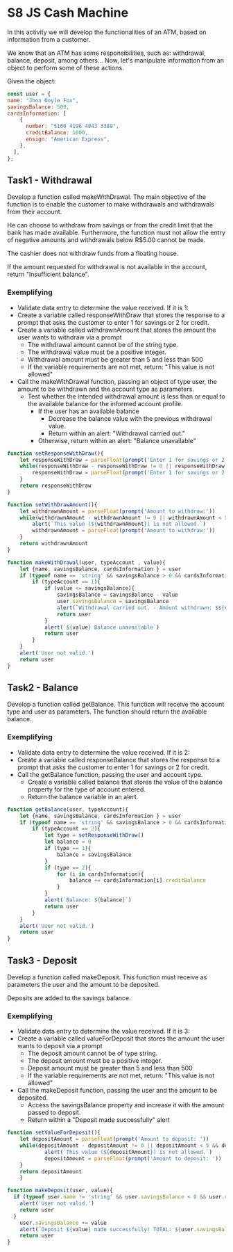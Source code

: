 # S8 JS Cash Machine

In this activity we will develop the functionalities of an ATM, based on information from a customer.

We know that an ATM has some responsibilities, such as: withdrawal, balance, deposit, among others... Now, let's manipulate information from an object to perform some of these actions.

Given the object:
```js
const user = {
name: "Jhon Doyle Fox",
savingsBalance: 500,
cardsInformation: [
    {
      number: "5160 4196 4843 3388",
      creditBalance: 1000,
      ensign: "American Express",
    },
  ],
};
```

## Task1 - Withdrawal
Develop a function called makeWithDrawal. The main objective of the function is to enable the customer to make withdrawals and withdrawals from their account.

He can choose to withdraw from savings or from the credit limit that the bank has made available. Furthermore, the function must not allow the entry of negative amounts and withdrawals below R$5.00 cannot be made.

The cashier does not withdraw funds from a floating house.

If the amount requested for withdrawal is not available in the account, return "Insufficient balance".

### Exemplifying
- Validate data entry to determine the value received. If it is 1:
- Create a variable called responseWithDraw that stores the response to a prompt that asks the customer to enter 1 for savings or 2 for credit.
- Create a variable called withdrawnAmount that stores the amount the user wants to withdraw via a prompt
   - The withdrawal amount cannot be of the string type.
   - The withdrawal value must be a positive integer.
   - Withdrawal amount must be greater than 5 and less than 500
   - If the variable requirements are not met, return: "This value is not allowed"
- Call the makeWithDrawal function, passing an object of type user, the amount to be withdrawn and the account type as parameters.
   - Test whether the intended withdrawal amount is less than or equal to the available balance for the informed account profile.
     - If the user has an available balance
       - Decrease the balance value with the previous withdrawal value.
       - Return within an alert: "Withdrawal carried out."
     - Otherwise, return within an alert: "Balance unavailable"
```js
function setResponseWithDraw(){
    let responseWithDraw = parseFloat(prompt('Enter 1 for savings or 2 for credit:'))
    while(responseWithDraw - responseWithDraw != 0 || responseWithDraw != 1 && responseWithDraw != 2){
        responseWithDraw = parseFloat(prompt('Enter 1 for savings or 2 for credit:'))
    }
    return responseWithDraw
}

function setWithDrawAmount(){
    let withdrawnAmount = parseFloat(prompt('Amount to withdraw:'))
    while(withdrawnAmount - withdrawnAmount != 0 || withdrawnAmount < 5 && withdrawnAmount < 500){
        alert(`This value (${withdrawnAmount}) is not allowed.`)
        withdrawnAmount = parseFloat(prompt('Amount to withdraw:'))
    }
    return withdrawnAmount
}

function makeWithDrawal(user, typeAccount , value){
    let {name, savingsBalance, cardsInformation } = user
    if (typeof name == 'string' && savingsBalance > 0 && cardsInformation.length > 0){
        if (typeAccount == 1){
            if (value <= savingsBalance){
                savingsBalance = savingsBalance - value
                user.savingsBalance = savingsBalance
                alert(`Withdrawal carried out. - Amount withdrawn: $${value} - TOTAL: ${savingsBalance}`)
                return user
            }
            alert(`${value} Balance unavailable`)
            return user
        }
    }
    alert('User not valid.')
    return user
}
```

## Task2 - Balance

Develop a function called getBalance.
This function will receive the account type and user as parameters.
The function should return the available balance.

### Exemplifying

- Validate data entry to determine the value received. If it is 2:
- Create a variable called responseBalance that stores the response to a prompt that asks the customer to enter 1 for savings or 2 for credit.
- Call the getBalance function, passing the user and account type.
   - Create a variable called balance that stores the value of the balance property for the type of account entered.
   - Return the balance variable in an alert.
```js
function getBalance(user, typeAccount){
    let {name, savingsBalance, cardsInformation } = user
    if (typeof name == 'string' && savingsBalance > 0 && cardsInformation.length > 0){
        if (typeAccount == 2){
            let type = setResponseWithDraw()
            let balance = 0
            if (type == 1){
                balance = savingsBalance
            }
            if (type == 2){
                for (i in cardsInformation){
                    balance += cardsInformation[i].creditBalance
                } 
            }
            alert(`Balance: ${balance}`)
            return user
        }
    }
    alert('User not valid.')
    return user
}
```

## Task3 - Deposit

Develop a function called makeDeposit. This function must receive as parameters the user and the amount to be deposited.

Deposits are added to the savings balance.

### Exemplifying


- Validate data entry to determine the value received. If it is 3:
- Create a variable called valueForDeposit that stores the amount the user wants to deposit via a prompt
   - The deposit amount cannot be of type string.
   - The deposit amount must be a positive integer.
   - Deposit amount must be greater than 5 and less than 500
   - If the variable requirements are not met, return: "This value is not allowed"
- Call the makeDeposit function, passing the user and the amount to be deposited.
   - Access the savingsBalance property and increase it with the amount passed to deposit.
   - Return within a "Deposit made successfully" alert
```js
function setValueForDeposit(){
	let depositAmount = parseFloat(prompt('Amount to deposit: '))
	while(depositAmount - depositAmount != 0 || depositAmount < 5 && depositAmount < 500){
			alert(`This value (${depositAmount}) is not allowed.`)
			depositAmount = parseFloat(prompt('Amount to deposit: '))
	}
	return depositAmount
	}

function makeDeposit(user, value){
  if (typeof user.name != 'string' && user.savingsBalance < 0 && user.cardsInformation.length == 0){
    alert('User not valid.') 
    return user
  } 
    user.savingsBalance += value
    alert(`Deposit ${value} made successfully! TOTAL: ${user.savingsBalance}`)
    return user
}
```